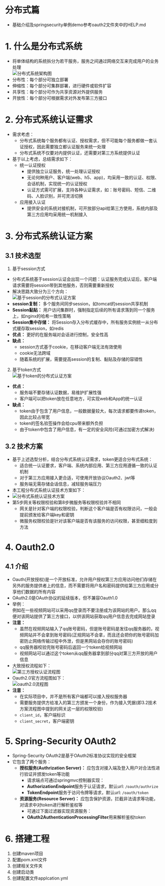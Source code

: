 # 分布式篇  
+ 基础介绍及springsecurity单例demo参考oauth2文件夹中的HELP.md  
# 1. 什么是分布式系统  
+ 将单体结构的系统拆分为若干服务，服务之间通过网络交互来完成用户的业务处理  
![分布式系统架构图](./picture/img.png)  
+ 分布性：每个部分可独立部署
+ 伸缩性：每个部分可集群部署，进行硬件或软件扩容  
+ 共享性：每个部分可作为共享资源对外提供服务  
+ 开放性：每个部分可根据需求对外发布第三方接口  
# 2. 分布式系统认证需求  
+ 需求考虑：
  + 分布式系统每个服务都有认证、授权需求，但不可能每个服务都做一套认证授权，因此需要独立都认证服务来统一处理  
  + 分布式系统不仅要对内提供认证，还需要对第三方系统提供认证  
+ 基于以上考虑，总结需求如下：
  + 统一认证授权
    + 提供独立认证服务，统一处理认证授权  
    + 无论何种用户、客户端(web、h5、app)，均采用一致的认证、权限、会话机制，实现统一的认证授权  
    + 认证方式需可扩展，支持各种认证需求，如：账号密码、短信、二维码、人脸识别，并可灵活切换  
  + 应用接入认证  
    + 提供安全的系统对接机制，可开放部分api给第三方使用，系统内部及第三方应用均采用统一机制接入  
# 3. 分布式系统认证方案  
## 3.1 技术选型  
1. 基于session方式
+ 分布式系统基于session认证会出现一个问题：认证服务完成认证后，客户端请求需要将session带到其他服务，否则需要重新授权  
+ 解决思路大致分为三个方向：  
![基于session的分布式认证方案](./picture/img_1.png)  
+ **session复制：** 多个服务间同步session，如tomcat的session共享机制  
+ **Session黏贴：** 用户访问集群时，强制指定后续的所有请求落到同一个服务上，如nginx的哈希一致性策略  
+ **Session集中存储：** 将Session存入分布式缓存中，所有服务实例统一从分布式缓存取session，如redis  
+ **优点：** 更好的在服务端对会话进行控制，安全性高  
+ **缺点：**  
  + session方式基于cookie，在移动客户端无法有效使用  
  + cookie无法跨域  
  + 随着系统的扩展，需要提高session的复制、黏贴及存储的容错性  
2. 基于token方式  
![基于token的分布式认证方案](./picture/img_2.png)  
+ **优点：** 
  + 服务端不要存储认证数据，易维护扩展性强  
  + 客户端可以把token放在任意地方，可实现web和App的统一认证  
+ **缺点：** 
  + token由于包含了用户信息，一般数据量较大，每次请求都要传递token，因此比较占带宽  
  + token的签名验签操作会给cpu带来额外负担  
  + 由于token中包含了用户信息，有一定的安全风险(可通过加密方式解决)  
## 3.2 技术方案  
+ 基于上述选型分析，结合分布式系统认证需求，token更适合分布式系统：  
  + 适合统一认证要求，客户端、系统内部应用、第三方应用遵循一致的认证机制  
  + 对于第三方应用接入更合适，可使用开放协议Oauth2、jwt等  
  + 服务端无需存储会话信息，减轻服务端压力
+ 本工程分布式系统认证技术方案如下：  
+ ![分布式系统认证技术方案](./picture/img_3.png)  
+ 第5步网关等权限校验和第8步微服务等权限校验并不相同  
  + 网关是针对客户端的权限校验，判断这个客户端是否有权限访问，一般会提前颁发给客户端key和密钥  
  + 微服务权限校验是针对该客户端是否有该服务的访问权限，甚至细粒度到方法  
# 4. Oauth2.0  
## 4.1 介绍  
+ Oauth(开放授权)是一个开放标准，允许用户授权第三方应用访问他们存储在另外的服务提供者上的信息，而不需要将用户名和密码提供给第三方应用或分享他们数据的所有内容  
+ OAuth2.0是OAuth协议的延续版本，但不兼容Oauth1.0  
+ 举例：  
例如在一些视频网站可以采用qq登录而不要注册成为该网站的用户。那么qq便对该网站提供了第三方接口，以供该网站获取qq用户信息去完成网站登录  
+ **注意：** 
  + 虽然在视频网站输入了qq账号密码，但是账号密码是发往qq服务器的，视频网站并不会拿到账号密码(正规网站不会拿，而且还会把你的账号密码加密防止网络传输过程中外泄，但是黑网站会存你的账号密码)  
  + qq服务器校验完账号密码后返回一个token给视频网站  
  + 视频网站可以通过这个token从qq服务器拿到部分qq对第三方开放的用户信息  
+ 大致授权流程如下：  
![第三方授权认证流程图](./picture/img_4.png)  
+ Oauth2.0官方流程图如下：  
![oauth2.0流程图](./picture/img_5.png)  
+ **注意：** 
  + 在实际项目中，并不是所有客户端都可以接入授权服务器
  + 需要服务提供方给准入的第三方颁发一个身份，作为接入凭据(即3.2技术方案流程图中提到的网关这一层的权限校验)  
  + `client_id`，客户端标识  
  + `client_secret`，客户端密钥  
# 5. Spring-Security OAuth2  
+ Spring-Security OAuth2是基于OAuth2标准协议实现的安全框架  
+ 它包含了两个服务：
  + **授权服务(Authrization Server)：** 应包含对接入端及登入用户对合法性进行验证并颁发token等功能  
    + 请求端点可通过springmvc控制器实现：  
    + **AuthorizationEndpoint**服务于认证请求，默认url: `/oauth/authrize`  
    + **TokenEndpoint**服务于访问令牌等请求，默认url: `/oauth/token`  
  + **资源服务(Resource Server)：** 应包含保护资源，拦截非法请求等功能，对请求中对token进行解析鉴权等  
    + 可通过下面过滤器实现资源服务：  
    + **OAuth2AuthenticationProcessingFilter**用来解析鉴权token  

# 6. 搭建工程  
1. 创建maven项目  
2. 配置pom.xml文件
3. 创建相关文件夹
4. 创建启动类
5. 创建配置文件applcation.yml

